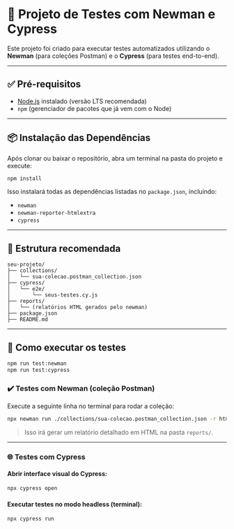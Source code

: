 
# 🧪 Projeto de Testes com Newman e Cypress

Este projeto foi criado para executar testes automatizados utilizando o **Newman** (para coleções Postman) e o **Cypress** (para testes end-to-end).

---

## ✅ Pré-requisitos

- [Node.js](https://nodejs.org/) instalado (versão LTS recomendada)
- `npm` (gerenciador de pacotes que já vem com o Node)

---

## 📦 Instalação das Dependências

Após clonar ou baixar o repositório, abra um terminal na pasta do projeto e execute:

```bash
npm install
```

Isso instalará todas as dependências listadas no `package.json`, incluindo:

- `newman`
- `newman-reporter-htmlextra`
- `cypress`

---

## 📁 Estrutura recomendada

```plaintext
seu-projeto/
├── collections/
│   └── sua-colecao.postman_collection.json
├── cypress/
│   └── e2e/
│       └── seus-testes.cy.js
├── reports/
│   └── (relatórios HTML gerados pelo newman)
├── package.json
├── README.md
```

---

## 🚀 Como executar os testes

```bash
npm run test:newman
npm run test:cypress
```

### ✔️ Testes com Newman (coleção Postman)

Execute a seguinte linha no terminal para rodar a coleção:

```bash
npx newman run ./collections/sua-colecao.postman_collection.json -r htmlextra --reporter-htmlextra-export ./reports/relatorio.html
```

> Isso irá gerar um relatório detalhado em HTML na pasta `reports/`.

---

### 🌐 Testes com Cypress

#### Abrir interface visual do Cypress:

```bash
npx cypress open
```

#### Executar testes no modo headless (terminal):

```bash
npx cypress run
```